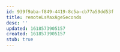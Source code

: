 ```yaml
---
id: 939f9aba-f849-4419-8c5a-cb77a59dd53f
title: remoteLsMaxAgeSeconds
desc: ''
updated: 1618573905157
created: 1618573905157
stub: true
---
```


